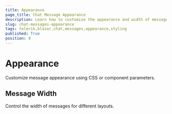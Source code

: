 ```yaml
---
title: Appearance
page_title: Chat Message Appearance
description: Learn how to customize the appearance and width of messages in the Telerik UI for Blazor Chat component.
slug: chat-messages-appearance
tags: telerik,blazor,chat,messages,appearance,styling
published: True
position: 8
---
```


# Appearance

Customize message appearance using CSS or component parameters.

## Message Width
Control the width of messages for different layouts.
